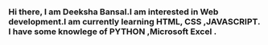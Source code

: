 ### Hi there, I am Deeksha Bansal.I am interested in Web development.I am currently learning HTML, CSS ,JAVASCRIPT. I have some knowlege of PYTHON ,Microsoft Excel .


